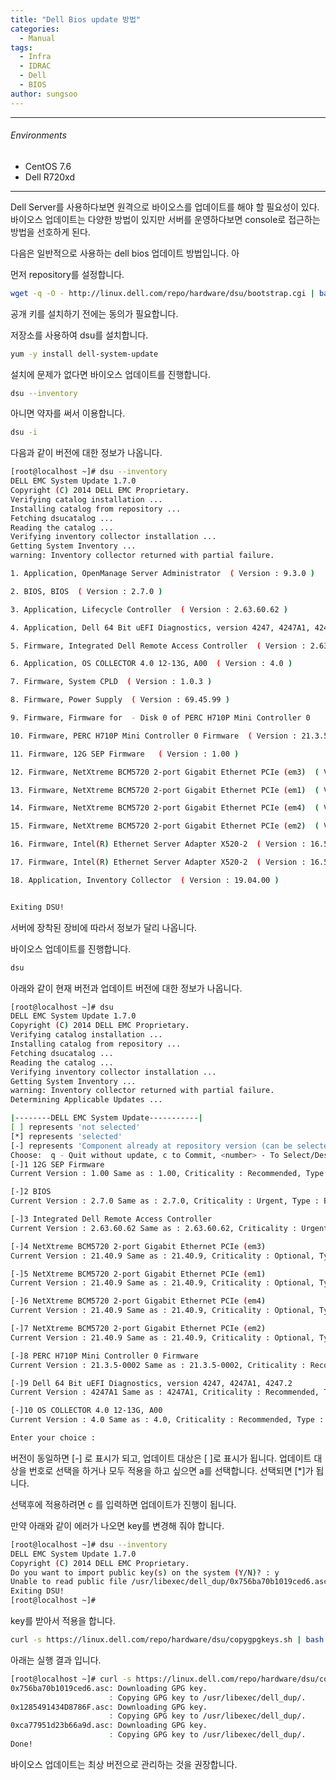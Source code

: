 ```yaml
---
title: "Dell Bios update 방법"
categories:
  - Manual
tags:
  - Infra
  - IDRAC
  - Dell
  - BIOS
author: sungsoo
---
```


***

###### Environments
 - CentOS 7.6
 - Dell R720xd

***

Dell Server를 사용하다보면 원격으로 바이오스를 업데이트를 해야 할 필요성이 있다. 바이오스 업데이트는 다양한 방법이 있지만 서버를 운영하다보면 console로 접근하는 방법을 선호하게 된다.

다음은 일반적으로 사용하는 dell bios 업데이트 방법입니다. 아

먼저 repository를 설정합니다. 

```bash
wget -q -O - http://linux.dell.com/repo/hardware/dsu/bootstrap.cgi | bash
```
공개 키를 설치하기 전에는 동의가 필요합니다. 



저장소를 사용하여 dsu를 설치합니다. 

```bash
yum -y install dell-system-update
```



설치에 문제가 없다면 바이오스 업데이트를 진행합니다. 

```bash
dsu --inventory 
```

아니면 약자를 써서 이용합니다. 

```bash
dsu -i
```

다음과 같이 버전에 대한 정보가 나옵니다. 


```bash
[root@localhost ~]# dsu --inventory
DELL EMC System Update 1.7.0
Copyright (C) 2014 DELL EMC Proprietary.
Verifying catalog installation ...
Installing catalog from repository ...
Fetching dsucatalog ...
Reading the catalog ...
Verifying inventory collector installation ...
Getting System Inventory ...
warning: Inventory collector returned with partial failure.

1. Application, OpenManage Server Administrator  ( Version : 9.3.0 )

2. BIOS, BIOS  ( Version : 2.7.0 )

3. Application, Lifecycle Controller  ( Version : 2.63.60.62 )

4. Application, Dell 64 Bit uEFI Diagnostics, version 4247, 4247A1, 4247.2  ( Version : 4247A1 )

5. Firmware, Integrated Dell Remote Access Controller  ( Version : 2.63.60.62 )

6. Application, OS COLLECTOR 4.0 12-13G, A00  ( Version : 4.0 )

7. Firmware, System CPLD  ( Version : 1.0.3 )

8. Firmware, Power Supply  ( Version : 69.45.99 )

9. Firmware, Firmware for  - Disk 0 of PERC H710P Mini Controller 0    ( Version : 036C )

10. Firmware, PERC H710P Mini Controller 0 Firmware  ( Version : 21.3.5-0002 )

11. Firmware, 12G SEP Firmware   ( Version : 1.00 )

12. Firmware, NetXtreme BCM5720 2-port Gigabit Ethernet PCIe (em3)  ( Version : 21.40.9 )

13. Firmware, NetXtreme BCM5720 2-port Gigabit Ethernet PCIe (em1)  ( Version : 21.40.9 )

14. Firmware, NetXtreme BCM5720 2-port Gigabit Ethernet PCIe (em4)  ( Version : 21.40.9 )

15. Firmware, NetXtreme BCM5720 2-port Gigabit Ethernet PCIe (em2)  ( Version : 21.40.9 )

16. Firmware, Intel(R) Ethernet Server Adapter X520-2  ( Version : 16.5.20 )

17. Firmware, Intel(R) Ethernet Server Adapter X520-2  ( Version : 16.5.20 )

18. Application, Inventory Collector  ( Version : 19.04.00 )


Exiting DSU!

```



서버에 장착된 장비에 따라서 정보가 달리 나옵니다.  

바이오스 업데이트를 진행합니다.

```bash
dsu
```

아래와 같이 현재 버전과 업데이트 버전에 대한 정보가 나옵니다. 

```bash
[root@localhost ~]# dsu
DELL EMC System Update 1.7.0
Copyright (C) 2014 DELL EMC Proprietary.
Verifying catalog installation ...
Installing catalog from repository ...
Fetching dsucatalog ...
Reading the catalog ...
Verifying inventory collector installation ...
Getting System Inventory ...
warning: Inventory collector returned with partial failure.
Determining Applicable Updates ...

|--------DELL EMC System Update-----------|
[ ] represents 'not selected'
[*] represents 'selected'
[-] represents 'Component already at repository version (can be selected only if -e option is used)'
Choose:  q - Quit without update, c to Commit, <number> - To Select/Deselect, a - Select All, n - Select None
[-]1 12G SEP Firmware
Current Version : 1.00 Same as : 1.00, Criticality : Recommended, Type : Firmware

[-]2 BIOS
Current Version : 2.7.0 Same as : 2.7.0, Criticality : Urgent, Type : BIOS

[-]3 Integrated Dell Remote Access Controller
Current Version : 2.63.60.62 Same as : 2.63.60.62, Criticality : Urgent, Type : Firmware

[-]4 NetXtreme BCM5720 2-port Gigabit Ethernet PCIe (em3)
Current Version : 21.40.9 Same as : 21.40.9, Criticality : Optional, Type : Firmware

[-]5 NetXtreme BCM5720 2-port Gigabit Ethernet PCIe (em1)
Current Version : 21.40.9 Same as : 21.40.9, Criticality : Optional, Type : Firmware

[-]6 NetXtreme BCM5720 2-port Gigabit Ethernet PCIe (em4)
Current Version : 21.40.9 Same as : 21.40.9, Criticality : Optional, Type : Firmware

[-]7 NetXtreme BCM5720 2-port Gigabit Ethernet PCIe (em2)
Current Version : 21.40.9 Same as : 21.40.9, Criticality : Optional, Type : Firmware

[-]8 PERC H710P Mini Controller 0 Firmware
Current Version : 21.3.5-0002 Same as : 21.3.5-0002, Criticality : Recommended, Type : Firmware

[-]9 Dell 64 Bit uEFI Diagnostics, version 4247, 4247A1, 4247.2
Current Version : 4247A1 Same as : 4247A1, Criticality : Recommended, Type : Application

[-]10 OS COLLECTOR 4.0 12-13G, A00
Current Version : 4.0 Same as : 4.0, Criticality : Recommended, Type : Application

Enter your choice :

```

버전이 동일하면 [-] 로 표시가 되고, 업데이트 대상은 [ ]로 표시가 됩니다. 업데이트 대상을 번호로 선택을 하거나 모두 적용을 하고 싶으면 a를 선택합니다. 선택되면 [*]가 됩니다. 

선택후에 적용하려면 c 를 입력하면 업데이트가 진행이 됩니다. 



만약 아래와 같이 에러가 나오면 key를 변경해 줘야 합니다.

```bash
[root@localhost ~]# dsu --inventory
DELL EMC System Update 1.7.0
Copyright (C) 2014 DELL EMC Proprietary.
Do you want to import public key(s) on the system (Y/N)? : y
Unable to read public file /usr/libexec/dell_dup/0x756ba70b1019ced6.asc
Exiting DSU!
[root@localhost ~]#
```

key를 받아서 적용을 합니다. 

```bash
curl -s https://linux.dell.com/repo/hardware/dsu/copygpgkeys.sh | bash
```



아래는 실행 결과 입니다. 

```bash
[root@localhost ~]# curl -s https://linux.dell.com/repo/hardware/dsu/copygpgkeys.sh | bash
0x756ba70b1019ced6.asc: Downloading GPG key.
                      : Copying GPG key to /usr/libexec/dell_dup/.
0x1285491434D8786F.asc: Downloading GPG key.
                      : Copying GPG key to /usr/libexec/dell_dup/.
0xca77951d23b66a9d.asc: Downloading GPG key.
                      : Copying GPG key to /usr/libexec/dell_dup/.
Done!
```

바이오스 업데이트는 최상 버전으로 관리하는 것을 권장합니다. 
